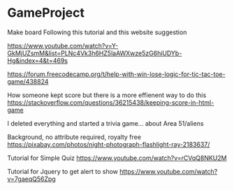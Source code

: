 # GameProject
Make board
Following this tutorial and this website suggestion 

https://www.youtube.com/watch?v=Y-GkMjUZsmM&list=PLNc4Vk3h6HZ5laAWXwze5zG6hiUDYb-Hg&index=4&t=469s

https://forum.freecodecamp.org/t/help-with-win-lose-logic-for-tic-tac-toe-game/438824

How someone kept score but there is a more effienent way to do this https://stackoverflow.com/questions/36215438/keeping-score-in-html-game

I deleted everything and started a trivia game... about Area 51/aliens 

Background, no attribute required, royalty free
https://pixabay.com/photos/night-photograph-flashlight-ray-2183637/



Tutorial for Simple Quiz 
https://www.youtube.com/watch?v=rCVqQ8NKU2M

Tutorial for Jquery to get alert to show 
https://www.youtube.com/watch?v=7gaeqQ56Zpg





